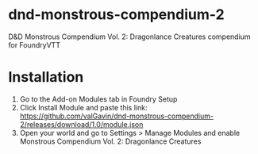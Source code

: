 # dnd-monstrous-compendium-2
D&amp;D Monstrous Compendium Vol. 2: Dragonlance Creatures compendium for FoundryVTT

# Installation
1. Go to the Add-on Modules tab in Foundry Setup
2. Click Install Module and paste this link: https://github.com/valGavin/dnd-monstrous-compendium-2/releases/download/1.0/module.json
3. Open your world and go to Settings > Manage Modules and enable Monstrous Compendium Vol. 2: Dragonlance Creatures

